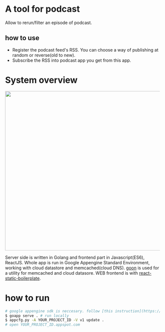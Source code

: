 
A tool for podcast
====

Allow to rerun/filter an episode of podcast.

## how to use

* Register the podcast feed's RSS. You can choose a way of publishing at random or reverse(old to new).
* Subscribe the RSS into podcast app you get from this app.

System overview
===
<img src="https://i.gyazo.com/55f3295e619ef684ca45f982ddd81734.png" width=520px />

Server side is written in Golang and frontend part in Javascript(ES6), ReactJS.
Whole app is run in Google Appengine Standard Environment, working with cloud datastore and memcached(cloud DNS).
[goon](https://github.com/mjibson/goon) is used for a utility for memcached and cloud datasore. WEB frontend is with [react-static-boilerplate](https://github.com/kriasoft/react-static-boilerplate).


how to run
===

```bash
# google appengine sdk is neccesary. follow [this instruction](https://cloud.google.com/appengine/docs/standard/go/download_
$ goapp serve . # run locally
$ appcfg.py -A YOUR_PROJECT_ID -V v1 update .
# open YOUR_PROJECT_ID.appspot.com
```
